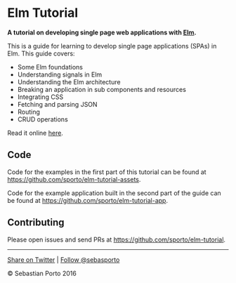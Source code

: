 # Elm Tutorial

__A tutorial on developing single page web applications with [Elm](http://elm-lang.org/).__

This is a guide for learning to develop single page applications (SPAs) in Elm. This guide covers:

- Some Elm foundations
- Understanding signals in Elm
- Understanding the Elm architecture
- Breaking an application in sub components and resources
- Integrating CSS
- Fetching and parsing JSON
- Routing
- CRUD operations

Read it online [here](http://www.elm-tutorial.org/).

## Code

Code for the examples in the first part of this tutorial can be found at
<https://github.com/sporto/elm-tutorial-assets>.

Code for the example application built in the second part of the guide can be
found at <https://github.com/sporto/elm-tutorial-app>.

## Contributing

Please open issues and send PRs at <https://github.com/sporto/elm-tutorial>.

---

[Share on Twitter](https://twitter.com/intent/tweet?&text=Elm%20Tutorial&url=http%3A%2F%2Fwww.elm-tutorial.org&via=sebasporto) | [Follow @sebasporto](https://twitter.com/intent/user?screen_name=sebasporto)

© Sebastian Porto 2016